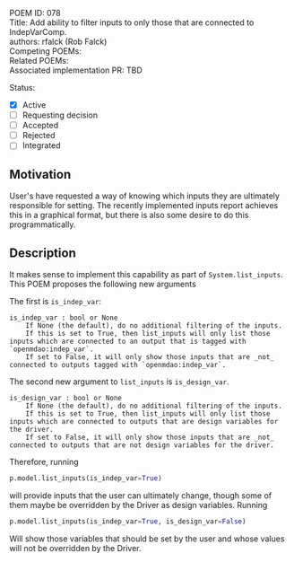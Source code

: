 POEM ID:  078  
Title: Add ability to filter inputs to only those that are connected to IndepVarComp.  
authors: rfalck (Rob Falck)  
Competing POEMs:  
Related POEMs:  
Associated implementation PR: TBD  

Status:

- [x] Active
- [ ] Requesting decision
- [ ] Accepted
- [ ] Rejected
- [ ] Integrated

## Motivation
User's have requested a way of knowing which inputs they are ultimately responsible for setting.
The recently implemented inputs report achieves this in a graphical format, but there is also some desire to do this programmatically.

## Description
It makes sense to implement this capability as part of `System.list_inputs`.
This POEM proposes the following new arguments

The first is `is_indep_var`:
```
is_indep_var : bool or None
    If None (the default), do no additional filtering of the inputs.
    If this is set to True, then list_inputs will only list those inputs which are connected to an output that is tagged with `openmdao:indep_var`.
    If set to False, it will only show those inputs that are _not_ connected to outputs tagged with `openmdao:indep_var`.
```

The second new argument to `list_inputs` is `is_design_var`.

```
is_design_var : bool or None
    If None (the default), do no additional filtering of the inputs.
    If this is set to True, then list_inputs will only list those inputs which are connected to outputs that are design variables for the driver.
    If set to False, it will only show those inputs that are _not_ connected to outputs that are not design variables for the driver.
```

Therefore, running

```python
p.model.list_inputs(is_indep_var=True)
```

will provide inputs that the user can ultimately change, though some of them maybe be overridden by the Driver as design variables.
Running

```python
p.model.list_inputs(is_indep_var=True, is_design_var=False)
```

Will show those variables that should be set by the user and whose values will not be overridden by the Driver.
